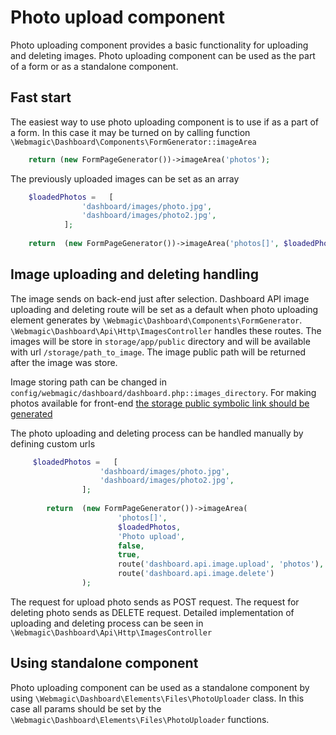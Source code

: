 # Photo upload component

Photo uploading component provides a basic functionality for uploading and deleting images. Photo uploading component can be used as the part of a form or as a standalone component.

## Fast start

The easiest way to use photo uploading component is to use if as a part of a form. In this case it may be turned on by calling function ``\Webmagic\Dashboard\Components\FormGenerator::imageArea``

```php
    return (new FormPageGenerator())->imageArea('photos');
```   

The previously uploaded images can be set as an array

```php
    $loadedPhotos =   [
                'dashboard/images/photo.jpg',
                'dashboard/images/photo2.jpg',
            ];
    
    return  (new FormPageGenerator())->imageArea('photos[]', $loadedPhotos, 'Photo upload');
```  

## Image uploading and deleting handling

The image sends on back-end just after selection. Dashboard API image uploading and deleting route will be set as a default when photo uploading element generates by ``\Webmagic\Dashboard\Components\FormGenerator``. ``\Webmagic\Dashboard\Api\Http\ImagesController`` handles these routes. The images will be store in ``storage/app/public`` directory and will be available with url ``/storage/path_to_image``. The image public path will be returned after the image was store. 

Image storing path can be changed in ``config/webmagic/dashboard/dashboard.php::images_directory``. For making photos available for front-end [the storage public symbolic link should be generated](https://laravel.com/docs/6.x/filesystem#the-public-disk)  

The photo uploading and deleting process can be handled manually by defining custom urls

```php
     $loadedPhotos =   [
                    'dashboard/images/photo.jpg',
                    'dashboard/images/photo2.jpg',
                ];
        
        return  (new FormPageGenerator())->imageArea(
                        'photos[]',                                       // field name
                        $loadedPhotos,                                  // loaded photos
                        'Photo upload',                                 // label
                        false,                                          // required or not
                        true,                                           // multiple files 
                        route('dashboard.api.image.upload', 'photos'),  // upload URL
                        route('dashboard.api.image.delete')             // delete URL
                );
``` 

The request for upload photo sends as POST request. The request for deleting photo sends as DELETE request. Detailed implementation of uploading and deleting process can be seen in ``\Webmagic\Dashboard\Api\Http\ImagesController``

## Using standalone component

Photo uploading component can be used as a standalone component by using ``\Webmagic\Dashboard\Elements\Files\PhotoUploader`` class. In this case all params should be set by the ``\Webmagic\Dashboard\Elements\Files\PhotoUploader`` functions.
